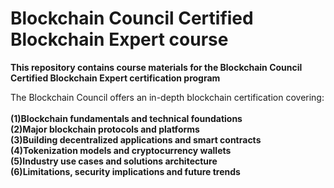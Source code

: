 # Blockchain Council Certified Blockchain Expert course

**This repository contains course materials for the Blockchain Council Certified Blockchain Expert certification program**<br>

The Blockchain Council offers an in-depth blockchain certification covering:
<br>
<br>
**(1)Blockchain fundamentals and technical foundations**<br>
**(2)Major blockchain protocols and platforms**<br>
**(3)Building decentralized applications and smart contracts**<br>
**(4)Tokenization models and cryptocurrency wallets**<br>
**(5)Industry use cases and solutions architecture**<br>
**(6)Limitations, security implications and future trends**<br>

